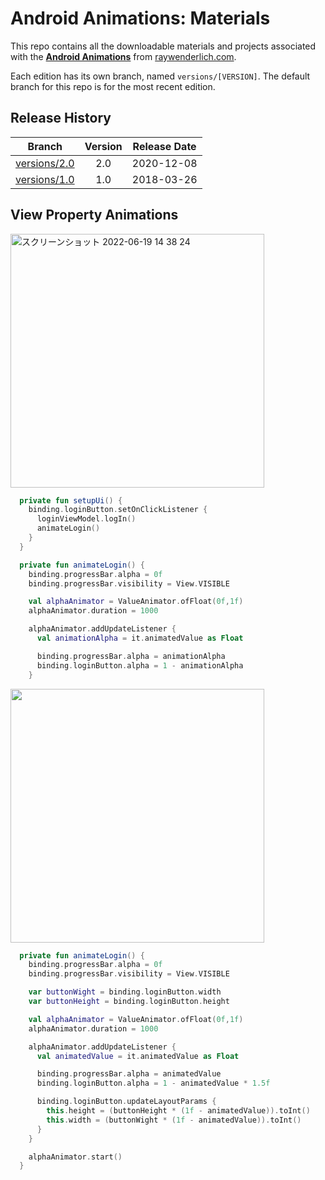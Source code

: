 # Android Animations: Materials

This repo contains all the downloadable materials and projects associated with the **[Android Animations](https://www.raywenderlich.com/18770099-android-animations)** from [raywenderlich.com](https://www.raywenderlich.com).

Each edition has its own branch, named `versions/[VERSION]`. The default branch for this repo is for the most recent edition.

## Release History

| Branch                                                                                | Version | Release Date |
| ------------------------------------------------------------------------------------- |:-------:|:------------:|
| [versions/2.0](https://github.com/raywenderlich/video-aa-materials/tree/versions/2.0) | 2.0     | 2020-12-08   |
| [versions/1.0](https://github.com/raywenderlich/video-aa-materials/tree/versions/1.0) | 1.0     | 2018-03-26   |

## View Property Animations 

<img width="406" alt="スクリーンショット 2022-06-19 14 38 24" src="https://user-images.githubusercontent.com/47273077/174467449-9ff17542-d52e-4a00-9b59-d9f4c5612e18.gif">

```kt
  private fun setupUi() {
    binding.loginButton.setOnClickListener {
      loginViewModel.logIn()
      animateLogin()
    }
  }

  private fun animateLogin() {
    binding.progressBar.alpha = 0f
    binding.progressBar.visibility = View.VISIBLE

    val alphaAnimator = ValueAnimator.ofFloat(0f,1f)
    alphaAnimator.duration = 1000

    alphaAnimator.addUpdateListener {
      val animationAlpha = it.animatedValue as Float

      binding.progressBar.alpha = animationAlpha
      binding.loginButton.alpha = 1 - animationAlpha
    }

```
<img width="406" src="https://user-images.githubusercontent.com/47273077/174467932-8dbb258f-6c0e-41d9-af64-f31f58e97973.gif">

```kt
  private fun animateLogin() {
    binding.progressBar.alpha = 0f
    binding.progressBar.visibility = View.VISIBLE

    var buttonWight = binding.loginButton.width
    var buttonHeight = binding.loginButton.height

    val alphaAnimator = ValueAnimator.ofFloat(0f,1f)
    alphaAnimator.duration = 1000

    alphaAnimator.addUpdateListener {
      val animatedValue = it.animatedValue as Float

      binding.progressBar.alpha = animatedValue
      binding.loginButton.alpha = 1 - animatedValue * 1.5f

      binding.loginButton.updateLayoutParams {
        this.height = (buttonHeight * (1f - animatedValue)).toInt()
        this.width = (buttonWight * (1f - animatedValue)).toInt()
      }
    }

    alphaAnimator.start()
  }
```

